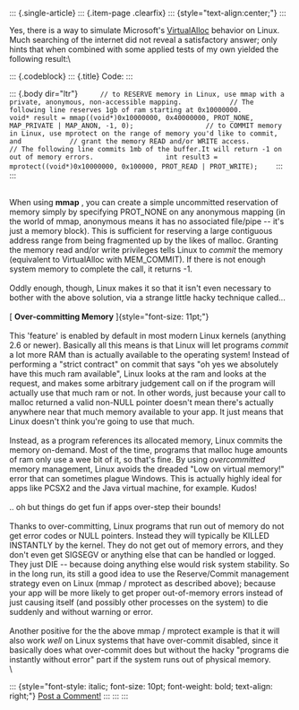 ::: {.single-article}
::: {.item-page .clearfix}
::: {style="text-align:center;"}
:::

Yes, there is a way to simulate Microsoft\'s
[VirtualAlloc](http://msdn.microsoft.com/en-us/library/aa366887.aspx)
behavior on Linux. Much searching of the internet did not reveal a
satisfactory answer; only hints that when combined with some applied
tests of my own yielded the following result:\

::: {.codeblock}
::: {.title}
Code:
:::

::: {.body dir="ltr"}
`      // to RESERVE memory in Linux, use mmap with a private, anonymous, non-accessible mapping.            // The following line reserves 1gb of ram starting at 0x10000000.                  void* result = mmap((void*)0x10000000, 0x40000000, PROT_NONE, MAP_PRIVATE | MAP_ANON, -1, 0);                  // to COMMIT memory in Linux, use mprotect on the range of memory you'd like to commit, and            // grant the memory READ and/or WRITE access.            // The following line commits 1mb of the buffer.It will return -1 on out of memory errors.                  int result3 = mprotect((void*)0x10000000, 0x100000, PROT_READ | PROT_WRITE);     `
:::
:::

\
When using **mmap** , you can create a simple uncommitted reservation of
memory simply by specifying PROT_NONE on any anonymous mapping (in the
world of mmap, anonymous means it has no associated file/pipe \-- it\'s
just a memory block). This is sufficient for reserving a large
contiguous address range from being fragmented up by the likes of
malloc. Granting the memory read and/or write privileges tells Linux to
*commit* the memory (equivalent to VirtualAlloc with MEM_COMMIT). If
there is not enough system memory to complete the call, it returns -1.\
\
Oddly enough, though, Linux makes it so that it isn\'t even necessary to
bother with the above solution, via a strange little hacky technique
called\...\
\
[ **Over-committing Memory** ]{style="font-size: 11pt;"}\
\
This \'feature\' is enabled by default in most modern Linux kernels
(anything 2.6 or newer). Basically all this means is that Linux will let
programs *commit* a lot more RAM than is actually available to the
operating system! Instead of performing a \"strict contract\" on commit
that says \"oh yes we absolutely have this much ram available\", Linux
looks at the ram and looks at the request, and makes some arbitrary
judgement call on if the program will actually use that much ram or not.
In other words, just because your call to malloc returned a valid
non-NULL pointer doesn\'t mean there\'s actually anywhere near that much
memory available to your app. It just means that Linux doesn\'t think
you\'re going to use that much.\
\
Instead, as a program references its allocated memory, Linux commits the
memory on-demand. Most of the time, programs that malloc huge amounts of
ram only use a wee bit of it, so that\'s fine. By using *overcommitted*
memory management, Linux avoids the dreaded \"Low on virtual memory!\"
error that can sometimes plague Windows. This is actually highly ideal
for apps like PCSX2 and the Java virtual machine, for example. Kudos!\
\
.. oh but things do get fun if apps over-step their bounds!\
\
Thanks to over-committing, Linux programs that run out of memory do not
get error codes or NULL pointers. Instead they will typically be KILLED
INSTANTLY by the kernel. They do not get out of memory errors, and they
don\'t even get SIGSEGV or anything else that can be handled or logged.
They just DIE \-- because doing anything else would risk system
stability. So in the long run, its still a good idea to use the
Reserve/Commit management strategy even on Linux (mmap / mprotect as
described above); because your app will be more likely to get proper
out-of-memory errors instead of just causing itself (and possibly other
processes on the system) to die suddenly and without warning or error.\
\
Another positive for the the above mmap / mprotect example is that it
will also work *well* on Linux systems that have over-commit disabled,
since it basically does what over-commit does but without the hacky
\"programs die instantly without error\" part if the system runs out of
physical memory.\
\

::: {style="font-style: italic; font-size: 10pt; font-weight: bold; text-align: right;"}
[Post a Comment!](http://forums.pcsx2.net/thread-16826.html)
:::
:::
:::
